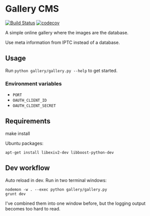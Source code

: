Gallery CMS
===========

[![Build Status](https://travis-ci.org/crccheck/gallery-cms.svg?branch=master)](https://travis-ci.org/crccheck/gallery-cms) [![codecov](https://codecov.io/gh/crccheck/gallery-cms/branch/master/graph/badge.svg)](https://codecov.io/gh/crccheck/gallery-cms)

A simple online gallery where the images are the database.

Use meta information from IPTC instead of a database.


Usage
-----

Run `python gallery/gallery.py --help` to get started.

### Environment variables

* `PORT`
* `OAUTH_CLIENT_ID`
* `OAUTH_CLIENT_SECRET`


Requirements
------------

make install

Ubuntu packages:

    apt-get install libexiv2-dev libboost-python-dev


Dev workflow
------------

Auto reload in dev. Run in two terminal windows:

    nodemon -w . --exec python gallery/gallery.py
    grunt dev

I've combined them into one window before, but the logging output becomes too
hard to read.
